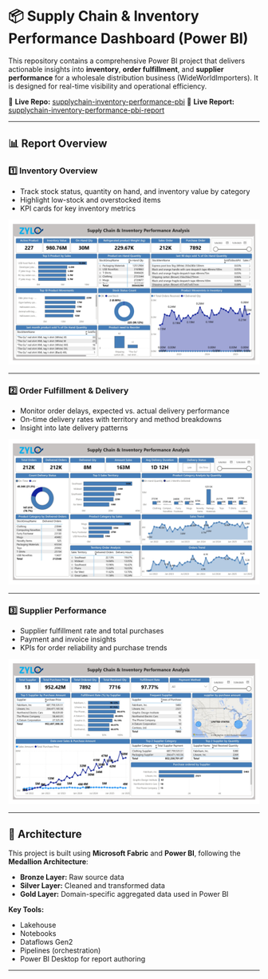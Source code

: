 # 📦 Supply Chain & Inventory Performance Dashboard (Power BI)

This repository contains a comprehensive Power BI project that delivers actionable insights into **inventory**, **order fulfillment**, and **supplier performance** for a wholesale distribution business (WideWorldImporters). It is designed for real-time visibility and operational efficiency.

🔗 **Live Repo:** [supplychain-inventory-performance-pbi](https://github.com/Juwel2121/supplychain-inventory-performance-pbi/)
🔗 **Live Report:** [supplychain-inventory-performance-pbi-report](https://app.fabric.microsoft.com/view?r=eyJrIjoiYTg1ZGQ0MmItMGE5Mi00NWZiLWFmMjktM2YxYTY2MmRhMTgwIiwidCI6IjhkMWJmZjgzLTI0NDEtNGNmYS05NTc3LTE5MzAwMTk5ZGY3OCIsImMiOjN9)

---

## 📊 Report Overview

### 1️⃣ Inventory Overview
- Track stock status, quantity on hand, and inventory value by category
- Highlight low-stock and overstocked items
- KPI cards for key inventory metrics

![Inventory Overview](./Report-images/Inventory-Overview.jpg)

---

### 2️⃣ Order Fulfillment & Delivery
- Monitor order delays, expected vs. actual delivery performance
- On-time delivery rates with territory and method breakdowns
- Insight into late delivery patterns

![Order Fulfillment & Delivery](./Report-images/Order-Fulfillment-&-Delivery.jpg)

---

### 3️⃣ Supplier Performance
- Supplier fulfillment rate and total purchases
- Payment and invoice insights
- KPIs for order reliability and purchase trends

![Supplier Performance](./Report-images/Supplier-Performance.jpg)

---

## 🧱 Architecture

This project is built using **Microsoft Fabric** and **Power BI**, following the **Medallion Architecture**:
- **Bronze Layer:** Raw source data
- **Silver Layer:** Cleaned and transformed data
- **Gold Layer:** Domain-specific aggregated data used in Power BI

**Key Tools:**
- Lakehouse
- Notebooks
- Dataflows Gen2
- Pipelines (orchestration)
- Power BI Desktop for report authoring

---


